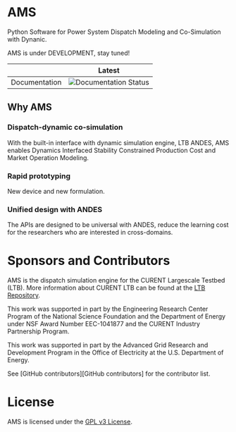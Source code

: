 # AMS

Python Software for Power System Dispatch Modeling and Co-Simulation with Dynanic.

AMS is under DEVELOPMENT, stay tuned!

|               | Latest                                                                            |
| ------------- | --------------------------------------------------------------------------------- |
| Documentation | ![Documentation Status](https://readthedocs.org/projects/ams/badge/?version=latest) |

## Why AMS

### Dispatch-dynamic co-simulation

With the built-in interface with dynamic simulation engine, LTB ANDES, AMS enables Dynamics Interfaced Stability Constrained Production Cost and Market Operation Modeling.

### Rapid prototyping

New device and new formulation.

### Unified design with ANDES

The APIs are designed to be universal with ANDES, reduce the learning cost for the researchers who are interested in cross-domains.

# Sponsors and Contributors

AMS is the dispatch simulation engine for the CURENT Largescale Testbed (LTB).
More information about CURENT LTB can be found at the [LTB Repository](https://github.com/CURENT/ltb).

This work was supported in part by the Engineering Research Center Program of the National Science Foundation and the Department of Energy
under NSF Award Number EEC-1041877 and the CURENT Industry Partnership Program.

This work was supported in part by the Advanced Grid Research and Development Program in the Office of Electricity at the U.S. Department of Energy.

See [GitHub contributors][GitHub contributors] for the contributor list.

# License

AMS is licensed under the [GPL v3 License](./LICENSE).
